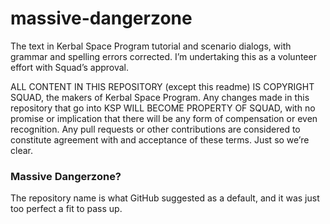 massive-dangerzone
==================

The text in Kerbal Space Program tutorial and scenario dialogs, with grammar and spelling errors corrected.  I’m undertaking this as a volunteer effort with Squad’s approval.

ALL CONTENT IN THIS REPOSITORY (except this readme) IS COPYRIGHT SQUAD, the makers of Kerbal Space Program.  Any changes made in this repository that go into KSP WILL BECOME PROPERTY OF SQUAD, with no promise or implication that there will be any form of compensation or even recognition.  Any pull requests or other contributions are considered to constitute agreement with and acceptance of these terms.  Just so we’re clear.

### Massive Dangerzone?

The repository name is what GitHub suggested as a default, and it was just too perfect a fit to pass up.
